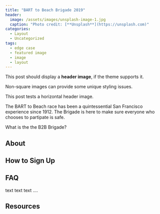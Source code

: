 ```yaml
---
title: "BART to Beach Brigade 2019"
header:
  image: /assets/images/unsplash-image-1.jpg
  caption: "Photo credit: [**Unsplash**](https://unsplash.com)"
categories:
  - Layout
  - Uncategorized
tags:
  - edge case
  - featured image
  - image
  - layout
---
```


This post should display a **header image**, if the theme supports it.

Non-square images can provide some unique styling issues.

This post tests a horizontal header image.

The BART to Beach race has been a quintessential San Francisco experience since 1912. The Brigade is here to make sure everyone who chooses to partipate is safe.

What is the the B2B Brigade?

## About

## How to Sign Up

## FAQ

text text text ....

## Resources

